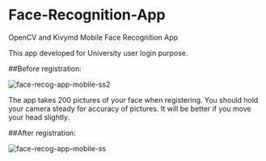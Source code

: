 # Face-Recognition-App

OpenCV and Kivymd Mobile Face Recognition App

This app developed for University user login purpose.



##Before registration:

![face-recog-app-mobile-ss2](https://user-images.githubusercontent.com/48223066/210412622-9729cc89-e6a0-4814-9b78-294d4fd37cb1.jpg)

The app takes 200 pictures of your face when registering. You should hold your camera steady for accuracy of pictures. 
It will be better if you move your head slightly. 



##After registration:

![face-recog-app-mobile-ss](https://user-images.githubusercontent.com/48223066/210412590-b9e5ff8c-2c62-4583-85b9-281384281179.jpg)



